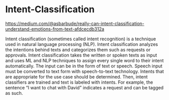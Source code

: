 # Intent-Classification
https://medium.com/@asbarbude/really-can-intent-classification-understand-emotions-from-text-afdcecdb312a

Intent classification (sometimes called intent recognition) is a technique used in natural language processing (NLP). Intent classification analyzes the intentions behind texts and categorizes them such as requests or approvals.
Intent classification takes the written or spoken texts as input and uses ML and NLP techniques to assign every single word to their intent automatically.
The input can be in the form of text or speech. Speech input must be converted to text form with speech-to-text technology.
Intents that are appropriate for the use case should be determined.
Then, intent classifiers are trained and text is labeled with intents. For example, the sentence “I want to chat with David” indicates a request and can be tagged as such.

